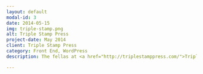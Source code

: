 ```yaml
---
layout: default
modal-id: 3
date: 2014-05-15
img: triple-stamp.png
alt: Triple Stamp Press
project-date: May 2014
client: Triple Stamp Press
category: Front End, WordPress
description: The fellas at <a href="http://triplestamppress.com/">Triple Stamp Press</a> needed a website refresh and <a href="http://team-eight.com/">Team Eight</a> was happy to oblige. I was the lead developer on the project and worked closely with the clients and designer to make it happen. Rather than thinking of TSP’s website as solely a marketing tool, we approached it as a platform for a whole suite of internal and client facing tools. From a pricing calculator to a color coded library of print notes to a simple employee punch clock, this site has changed how Triple Stamp works and is now central to their business.

---
```

